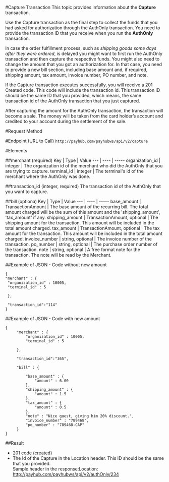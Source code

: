 #Capture Transaction
This topic provides information about the **Capture** transaction.

Use the Capture transaction as the final step to collect the funds that you had asked for authorization through the AuthOnly transaction. You need to provide the transaction ID that you receive when you run the **AuthOnly** transaction.

In case the order fulfillment process, such as *shipping goods some days after they were ordered*, is delayed you might want to first run the AuthOnly transaction and then capture the respective funds. You might also need to change the amount that you got an authorization for. In that case, you need to provide a new bill section, including base amount and, if required, shipping amount, tax amount, invoice number, PO number, and note.

If the Capture transaction executes successfully, you will receive a 201 Created code. This code will include the transaction id. This transaction ID should be the same ID that you provided, which means, the same transaction id of the AuthOnly transaction that you just captured.

After capturing the amount for the AuthOnly transaction, the transaction will become a sale. The money will be taken from the card holder’s account and credited to your account during the settlement of the sale.

#Request Method


#Endpoint (URL to Call)
`http://payhub.com/payhubws/api/v2/capture`

#Elements

##merchant (required)
Key | Type | Value
--- | ---- | -----
organization_id | integer | The organization id of the merchant who did the AuthOnly that you are trying to capture.
terminal_id | integer | The terminal's id of the merchant where the AuthOnly was done.

##transaction_id (integer, required)
The transaction id of the AuthOnly that you want to capture.

##bill (optiona)
Key | Type | Value
--- | ---- | -----
base_amount | TransactionAmount | The base amount of the recurring bill. The total amount charged will be the sum of this amount and the 'shipping_amount', 'tax_amount' if any.
shipping_amount | TransactionAmount, optional | The shipping amount for the transaction. This amount will be included in the total amount charged.
tax_amount | TransactionAmount, optional | The tax amount for the transaction. This amount will be included in the total amount charged.
invoice_number | string, optional | The invoice number of the transaction.
po_number | string, optional | The purchase order number of the transaction.
note | string, optional | A free format note for the transaction. The note will be read by the Merchant.

##Example of JSON - Code without new amount
```
{
"merchant" : {
 "organization_id" : 10005,
 "terminal_id" : 5

 },

 "transaction_id":"114"
}
```
##Example of JSON - Code with new amount
```
{
     "merchant" : {
         "organization_id" : 10005,
         "terminal_id" : 5

     },

     "transaction_id":"365",

     "bill" : {

         "base_amount" : {
             "amount" : 6.00
         },
         "shipping_amount" : {
             "amount" : 1.5
         },
         "tax_amount" : {
             "amount" : 0.5
         },
         "note" : "Nice guest, giving him 20% discount.",
         "invoice_number" : "789468",
         "po_number" : "789468-CAP"
     }
}
```

##Result
* 201 code (created)
* The Id of the Capture in the Location header. This ID should be the same that you provided. <br>Sample header in the response:Location: http://payhub.com/payhubws/api/v2/authOnly/234
